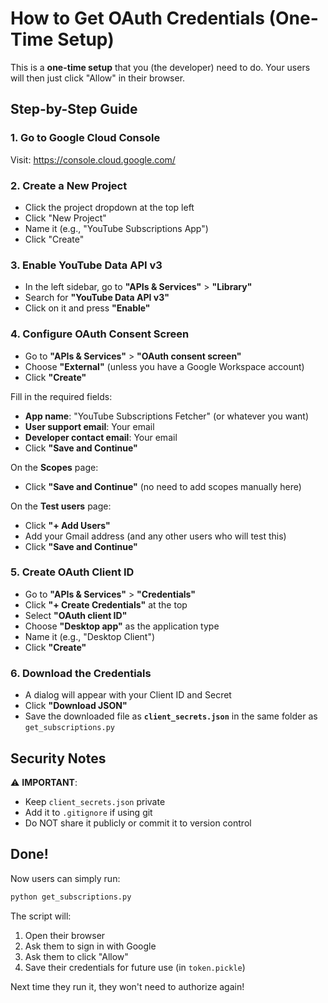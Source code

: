 # How to Get OAuth Credentials (One-Time Setup)

This is a **one-time setup** that you (the developer) need to do. Your users will then just click "Allow" in their browser.

## Step-by-Step Guide

### 1. Go to Google Cloud Console
Visit: https://console.cloud.google.com/

### 2. Create a New Project
- Click the project dropdown at the top left
- Click "New Project"
- Name it (e.g., "YouTube Subscriptions App")
- Click "Create"

### 3. Enable YouTube Data API v3
- In the left sidebar, go to **"APIs & Services"** > **"Library"**
- Search for **"YouTube Data API v3"**
- Click on it and press **"Enable"**

### 4. Configure OAuth Consent Screen
- Go to **"APIs & Services"** > **"OAuth consent screen"**
- Choose **"External"** (unless you have a Google Workspace account)
- Click **"Create"**

Fill in the required fields:
- **App name**: "YouTube Subscriptions Fetcher" (or whatever you want)
- **User support email**: Your email
- **Developer contact email**: Your email
- Click **"Save and Continue"**

On the **Scopes** page:
- Click **"Save and Continue"** (no need to add scopes manually here)

On the **Test users** page:
- Click **"+ Add Users"**
- Add your Gmail address (and any other users who will test this)
- Click **"Save and Continue"**

### 5. Create OAuth Client ID
- Go to **"APIs & Services"** > **"Credentials"**
- Click **"+ Create Credentials"** at the top
- Select **"OAuth client ID"**
- Choose **"Desktop app"** as the application type
- Name it (e.g., "Desktop Client")
- Click **"Create"**

### 6. Download the Credentials
- A dialog will appear with your Client ID and Secret
- Click **"Download JSON"**
- Save the downloaded file as **`client_secrets.json`** in the same folder as `get_subscriptions.py`

## Security Notes

⚠️ **IMPORTANT**:
- Keep `client_secrets.json` private
- Add it to `.gitignore` if using git
- Do NOT share it publicly or commit it to version control

## Done!

Now users can simply run:
```bash
python get_subscriptions.py
```

The script will:
1. Open their browser
2. Ask them to sign in with Google
3. Ask them to click "Allow"
4. Save their credentials for future use (in `token.pickle`)

Next time they run it, they won't need to authorize again!
